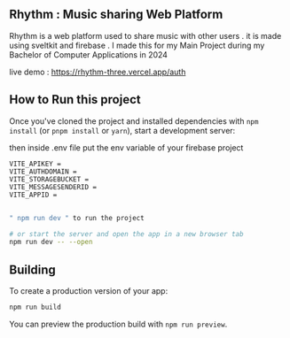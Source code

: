 ## Rhythm : Music sharing Web Platform

Rhythm is a web platform used to share music with other users . it is made using sveltkit and firebase .
I made this for my Main Project during my Bachelor of Computer Applications in 2024

live demo : https://rhythm-three.vercel.app/auth

## How to Run this project 

Once you've cloned the project and installed dependencies with `npm install` (or `pnpm install` or `yarn`), start a development server:

then inside .env file
put the env variable of your firebase project

``` VITE_PROJECTID =
VITE_APIKEY =
VITE_AUTHDOMAIN =
VITE_STORAGEBUCKET =
VITE_MESSAGESENDERID =
VITE_APPID =
```



``` bash

" npm run dev " to run the project

# or start the server and open the app in a new browser tab
npm run dev -- --open
```

## Building

To create a production version of your app:

```bash
npm run build
```

You can preview the production build with `npm run preview`.

